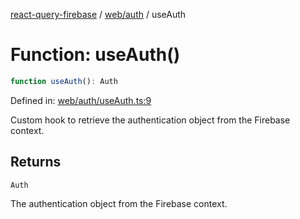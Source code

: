 [react-query-firebase](../../../modules.md) / [web/auth](../index.md) / useAuth

# Function: useAuth()

```ts
function useAuth(): Auth
```

Defined in: [web/auth/useAuth.ts:9](https://github.com/vpishuk/react-query-firebase/blob/09a15a5d938c4bdaa4fd86491bcf8ea41c16371f/web/auth/useAuth.ts#L9)

Custom hook to retrieve the authentication object from the Firebase context.

## Returns

`Auth`

The authentication object from the Firebase context.

